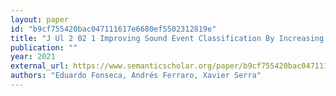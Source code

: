 ```yaml
---
layout: paper
id: "b9cf755420bac047111617e6680ef5502312819e"
title: "J Ul 2 02 1 Improving Sound Event Classification By Increasing Shift Invariance In Convolutional Neural Networks"
publication: ""
year: 2021
external_url: https://www.semanticscholar.org/paper/b9cf755420bac047111617e6680ef5502312819e
authors: "Eduardo Fonseca, Andrés Ferraro, Xavier Serra"
---
```


